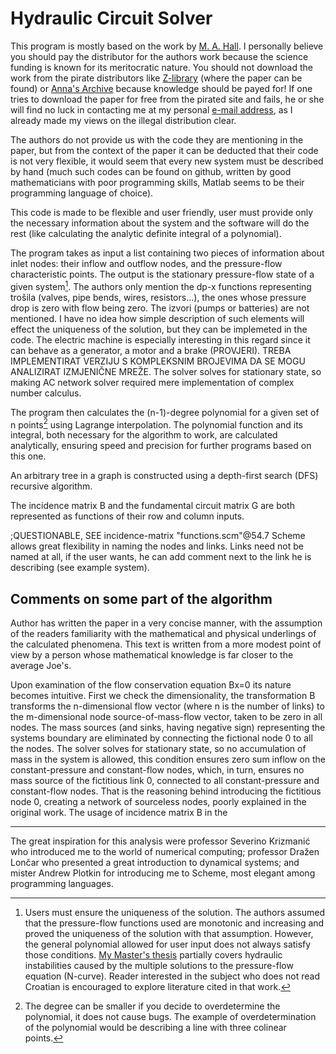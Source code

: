 # Hydraulic Circuit Solver

This program is mostly based on the work by [M. A. Hall](https://onlinelibrary.wiley.com/doi/abs/10.1002/net.3230060204).
I personally believe you should pay the distributor for the authors work because the science funding is known for its meritocratic nature.
You should not download the work from the pirate distributors like [Z-library](https://z-lib.io/) (where the paper can be found) or [Anna's Archive](https://annas-archive.org/) because knowledge should be payed for!
If one tries to download the paper for free from the pirated site and fails, he or she will find no luck in contacting me at my personal [e-mail address](j.krtolacic@gmail.com),
as I already made my views on the illegal distribution clear.

The authors do not provide us with the code they are mentioning in the paper, but from the context of the paper it can be deducted that their code is not very flexible, it would seem that every new system must be described by hand (much such codes can be found on github, written by good mathematicians with poor programming skills, Matlab seems to be their programming language of choice).

This code is made to be flexible and user friendly, user must provide only the necessary information about the system and the software will do the rest (like calculating the analytic definite integral of a polynomial).

The program takes as input a list containing two pieces of information about inlet nodes: their inflow and outflow nodes, and the pressure-flow characteristic points. The output is the stationary pressure-flow state of a given system[^1].
The authors only mention the dp-x functions representing trošila (valves, pipe bends, wires, resistors...), the ones whose pressure drop is zero with flow being zero.
The izvori (pumps or batteries) are not mentioned.
I have no idea how simple description of such elements will effect the uniqueness of the solution, but they can be implemeted in the code.
The electric machine is especially interesting in this regard since it can behave as a generator, a motor and a brake (PROVJERI).
TREBA IMPLEMENTIRAT VERZIJU S KOMPLEKSNIM BROJEVIMA DA SE MOGU ANALIZIRAT IZMJENIČNE MREŽE.
The solver solves for stationary state, so making AC network solver required mere implementation of complex number calculus.

The program then calculates the (n-1)-degree polynomial for a given set of n points[^2] using Lagrange interpolation.
The polynomial function and its integral, both necessary for the algorithm to work, are calculated analytically, ensuring speed and precision for further programs based on this one.

An arbitrary tree in a graph is constructed using a depth-first search (DFS) recursive algorithm.

The incidence matrix B and the fundamental circuit matrix G are both represented as functions of their row and column inputs.


;QUESTIONABLE, SEE incidence-matrix "functions.scm"@54.7
Scheme allows great flexibility in naming the nodes and links.
Links need not be named at all, if the user wants, he can add comment next to the link he is describing (see example system).



## Comments on some part of the algorithm

Author has written the paper in a very concise manner, with the assumption of the readers familiarity with the mathematical and physical underlings of the calculated phenomena.
This text is written from a more modest point of view by a person whose mathematical knowledge is far closer to the average Joe's.

Upon examination of the flow conservation equation Bx=0 its nature becomes intuitive.
First we check the dimensionality,
the transformation B transforms the n-dimensional flow vector (where n is the number of links)
to the m-dimensional node source-of-mass-flow vector, taken to be zero in all nodes.
The mass sources (and sinks, having negative sign) representing the systems boundary are eliminated by connecting the fictional node 0 to all the nodes.
The solver solves for stationary state, so no accumulation of mass in the system is allowed, this condition ensures zero sum inflow on the constant-pressure and constant-flow nodes, which, in turn, ensures no mass source of the fictitious link 0, connected to all constant-pressure and constant-flow nodes.
That is the reasoning behind introducing the fictitious node 0, creating a network of sourceless nodes, poorly explained in the original work.
The usage of incidence matrix B in the 




----------------------------------------------------------------------
[^1]: Users must ensure the uniqueness of the solution. The authors assumed that the pressure-flow functions used are monotonic and increasing and proved the uniqueness of the solution with that assumption. However, the general polynomial allowed for user input does not always satisfy those conditions. [My Master's thesis](https://zir.nsk.hr/islandora/object/fsb%3A9362) partially covers hydraulic instabilities caused by the multiple solutions to the pressure-flow equation (N-curve). Reader interested in the subject who does not read Croatian is encouraged to explore literature cited in that work. 

[^2]: The degree can be smaller if you decide to overdetermine the polynomial, it does not cause bugs.
The example of overdetermination of the polynomial would be describing a line with three colinear points.




The great inspiration for this analysis were
professor Severino Krizmanić who introduced me to the world of numerical computing;
professor Dražen Lončar who presented a great introduction to dynamical systems;
and mister Andrew Plotkin for introducing me to Scheme, most elegant among programming languages.
